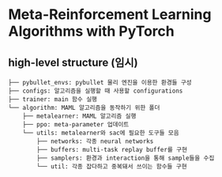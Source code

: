 # Meta-Reinforcement Learning Algorithms with PyTorch
## high-level structure (임시)
```
├── pybullet_envs: pybullet 물리 엔진을 이용한 환경들 구성
├── configs: 알고리즘을 실행할 때 사용할 configurations
├── trainer: main 함수 실행
└── algorithm: MAML 알고리즘을 동작하기 위한 폴더
    ├── metalearner: MAML 알고리즘 실행
    ├── ppo: meta-parameter 업데이트
    └── utils: metalearner와 sac에 필요한 도구들 모음
        ├── networks: 각종 neural networks
        ├── buffers: multi-task replay buffer를 구현
        ├── samplers: 환경과 interaction을 통해 sample들을 수집
        └── util: 각종 잡다하고 중복돼서 쓰이는 함수들 구현
```